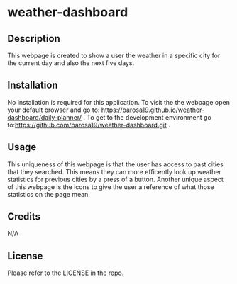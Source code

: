 # weather-dashboard

## Description

This webpage is created to show a user the weather in a specific city for the current day and also the next five days.

## Installation

No installation is required for this application. To visit the the webpage open your default browser and go to: https://barosa19.github.io/weather-dashboard/daily-planner/ . To get to the development environment go to:https://github.com/barosa19/weather-dashboard.git .

## Usage

This uniqueness of this webpage is that the user has access to past cities that they searched. This means they can more efficently look up weather statistics for previous cities by a press of a button. Another unique aspect of this webpage is the icons to give the user a reference of what those statistics on the page mean. 

## Credits
N/A

## License
Please refer to the LICENSE in the repo.